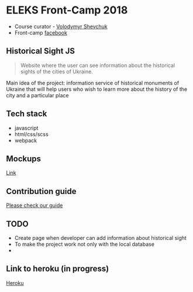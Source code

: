 # ELEKS Front-Camp 2018

* Course curator - [Volodymyr Shevchuk](https://github.com/dosandk)
* Front-camp [facebook](https://www.facebook.com/groups/270300106928894)

## Historical Sight JS

> Website where the user can see information about the historical sights of the cities of Ukraine.

Main idea of the project:
    information service of historical monuments of Ukraine that will help users who wish to learn more about the history of the city and a particular place


## Tech stack

* javascript 
* html/css/scss
* webpack

## Mockups

[Link](https://wireframepro.mockflow.com/view/M75df542eed791b7ffe5d3d8f77ea7f351539267212511)  

## Contribution guide

[Please check our guide](link-to-contribution-guide)

## TODO

* Create page when developer can add information about historical sight
* To make the project work not only with the local database
* 

## Link to heroku (in progress)

[Heroku]()